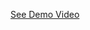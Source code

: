 <a href="https://www.linkedin.com/posts/amanchandra1_connections-codeclause-webdevelopmentinternship-activity-7136060455273324544-qvi5?utm_source=share&utm_medium=member_desktop">See Demo Video</a>
